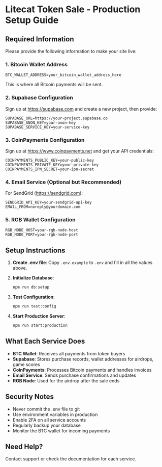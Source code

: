 # Litecat Token Sale - Production Setup Guide

## Required Information

Please provide the following information to make your site live:

### 1. Bitcoin Wallet Address
```
BTC_WALLET_ADDRESS=your_bitcoin_wallet_address_here
```
This is where all Bitcoin payments will be sent.

### 2. Supabase Configuration
Sign up at https://supabase.com and create a new project, then provide:
```
SUPABASE_URL=https://your-project.supabase.co
SUPABASE_ANON_KEY=your-anon-key
SUPABASE_SERVICE_KEY=your-service-key
```

### 3. CoinPayments Configuration
Sign up at https://www.coinpayments.net and get your API credentials:
```
COINPAYMENTS_PUBLIC_KEY=your-public-key
COINPAYMENTS_PRIVATE_KEY=your-private-key
COINPAYMENTS_IPN_SECRET=your-ipn-secret
```

### 4. Email Service (Optional but Recommended)
For SendGrid (https://sendgrid.com):
```
SENDGRID_API_KEY=your-sendgrid-api-key
EMAIL_FROM=noreply@yourdomain.com
```

### 5. RGB Wallet Configuration
```
RGB_NODE_HOST=your-rgb-node-host
RGB_NODE_PORT=your-rgb-node-port
```

## Setup Instructions

1. **Create .env file**:
   Copy `.env.example` to `.env` and fill in all the values above.

2. **Initialize Database**:
   ```bash
   npm run db:setup
   ```

3. **Test Configuration**:
   ```bash
   npm run test:config
   ```

4. **Start Production Server**:
   ```bash
   npm run start:production
   ```

## What Each Service Does

- **BTC Wallet**: Receives all payments from token buyers
- **Supabase**: Stores purchase records, wallet addresses for airdrops, game scores
- **CoinPayments**: Processes Bitcoin payments and handles invoices
- **Email Service**: Sends purchase confirmations and updates
- **RGB Node**: Used for the airdrop after the sale ends

## Security Notes

- Never commit the .env file to git
- Use environment variables in production
- Enable 2FA on all service accounts
- Regularly backup your database
- Monitor the BTC wallet for incoming payments

## Need Help?

Contact support or check the documentation for each service.